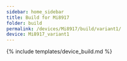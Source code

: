 ```yaml
---
sidebar: home_sidebar
title: Build for Mi8917
folder: build
permalink: /devices/Mi8917/build/variant1/
device: Mi8917_variant1
---
```

{% include templates/device_build.md %}
